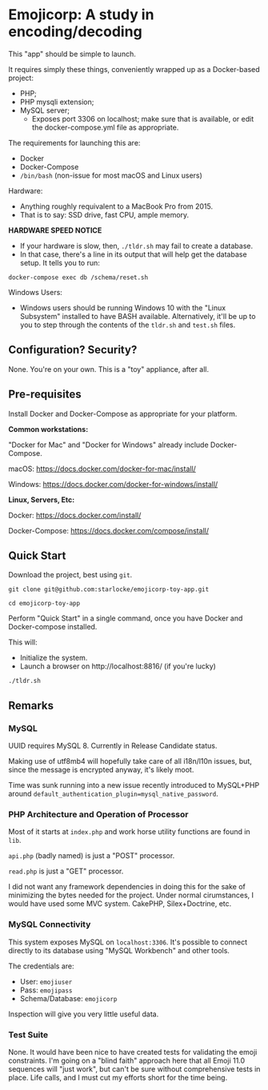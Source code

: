 # Emojicorp: A study in encoding/decoding

This "app" should be simple to launch.

It requires simply these things, conveniently wrapped up as a Docker-based
project:

- PHP;
- PHP mysqli extension;
- MySQL server;
  - Exposes port 3306 on localhost; make sure that is available,
    or edit the docker-compose.yml file as appropriate.

The requirements for launching this are:

- Docker
- Docker-Compose
- `/bin/bash` (non-issue for most macOS and Linux users)

Hardware:

- Anything roughly requivalent to a MacBook Pro from 2015.
- That is to say: SSD drive, fast CPU, ample memory.

**HARDWARE SPEED NOTICE**

- If your hardware is slow, then, `./tldr.sh` may fail to create a database.
- In that case, there's a line in its output that will help get the database
  setup. It tells you to run:

`docker-compose exec db /schema/reset.sh`

Windows Users:

- Windows users should be running Windows 10 with the "Linux Subsystem"
  installed to have BASH available. Alternatively, it'll be up to you to step
  through the contents of the `tldr.sh` and `test.sh` files.

## Configuration? Security?

None. You're on your own. This is a "toy" appliance, after all.

## Pre-requisites

Install Docker and Docker-Compose as appropriate for your platform.

**Common workstations:**

"Docker for Mac" and "Docker for Windows" already include Docker-Compose.

macOS: https://docs.docker.com/docker-for-mac/install/

Windows: https://docs.docker.com/docker-for-windows/install/

**Linux, Servers, Etc:**

Docker: https://docs.docker.com/install/

Docker-Compose: https://docs.docker.com/compose/install/

## Quick Start

Download the project, best using `git`.

```
git clone git@github.com:starlocke/emojicorp-toy-app.git

cd emojicorp-toy-app
```

Perform "Quick Start" in a single command, once you have Docker and
Docker-compose installed.

This will:

- Initialize the system.
- Launch a browser on http://localhost:8816/ (if you're lucky)

```
./tldr.sh
```

## Remarks

### MySQL

UUID requires MySQL 8. Currently in Release Candidate status.

Making use of utf8mb4 will hopefully take care of all i18n/l10n issues, but,
since the message is encrypted anyway, it's likely moot.

Time was sunk running into a new issue recently introduced to MySQL+PHP around
`default_authentication_plugin=mysql_native_password`.

### PHP Architecture and Operation of Processor

Most of it starts at `index.php` and work horse utility functions are found in
`lib`.

`api.php` (badly named) is just a "POST" processor.

`read.php` is just a "GET" processor.

I did not want any framework dependencies in doing this for the sake of
minimizing the bytes needed for the project. Under normal cirumstances, I would
have used some MVC system. CakePHP, Silex+Doctrine, etc.

### MySQL Connectivity

This system exposes MySQL on `localhost:3306`. It's possible to connect directly
to its database using "MySQL Workbench" and other tools.

The credentials are:

- User: `emojiuser`
- Pass: `emojipass`
- Schema/Database: `emojicorp`

Inspection will give you very little useful data.

### Test Suite

None. It would have been nice to have created tests for validating the emoji
constraints. I'm going on a "blind faith" approach here that all Emoji 11.0
sequences will "just work", but can't be sure without comprehensive tests in
place. Life calls, and I must cut my efforts short for the time being.
